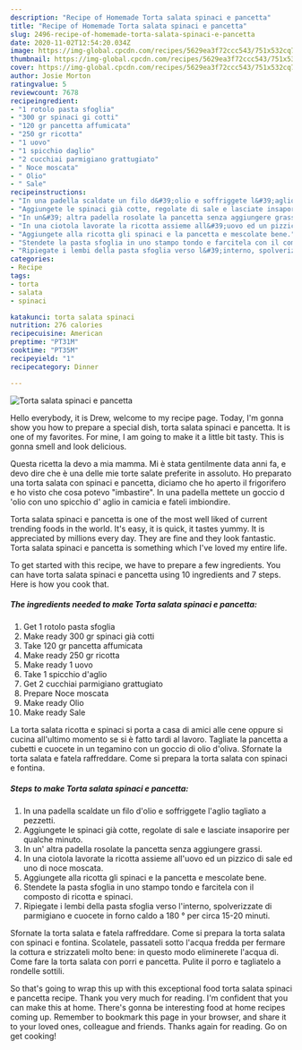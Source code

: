 ```yaml
---
description: "Recipe of Homemade Torta salata spinaci e pancetta"
title: "Recipe of Homemade Torta salata spinaci e pancetta"
slug: 2496-recipe-of-homemade-torta-salata-spinaci-e-pancetta
date: 2020-11-02T12:54:20.034Z
image: https://img-global.cpcdn.com/recipes/5629ea3f72ccc543/751x532cq70/torta-salata-spinaci-e-pancetta-recipe-main-photo.jpg
thumbnail: https://img-global.cpcdn.com/recipes/5629ea3f72ccc543/751x532cq70/torta-salata-spinaci-e-pancetta-recipe-main-photo.jpg
cover: https://img-global.cpcdn.com/recipes/5629ea3f72ccc543/751x532cq70/torta-salata-spinaci-e-pancetta-recipe-main-photo.jpg
author: Josie Morton
ratingvalue: 5
reviewcount: 7678
recipeingredient:
- "1 rotolo pasta sfoglia"
- "300 gr spinaci gi cotti"
- "120 gr pancetta affumicata"
- "250 gr ricotta"
- "1 uovo"
- "1 spicchio daglio"
- "2 cucchiai parmigiano grattugiato"
- " Noce moscata"
- " Olio"
- " Sale"
recipeinstructions:
- "In una padella scaldate un filo d&#39;olio e soffriggete l&#39;aglio tagliato a pezzetti."
- "Aggiungete le spinaci già cotte, regolate di sale e lasciate insaporire per qualche minuto."
- "In un&#39; altra padella rosolate la pancetta senza aggiungere grassi."
- "In una ciotola lavorate la ricotta assieme all&#39;uovo ed un pizzico di sale ed uno di noce moscata."
- "Aggiungete alla ricotta gli spinaci e la pancetta e mescolate bene."
- "Stendete la pasta sfoglia in uno stampo tondo e farcitela con il composto di ricotta e spinaci."
- "Ripiegate i lembi della pasta sfoglia verso l&#39;interno, spolverizzate di parmigiano e cuocete in forno caldo a 180 ° per circa 15-20 minuti."
categories:
- Recipe
tags:
- torta
- salata
- spinaci

katakunci: torta salata spinaci 
nutrition: 276 calories
recipecuisine: American
preptime: "PT31M"
cooktime: "PT35M"
recipeyield: "1"
recipecategory: Dinner

---
```



![Torta salata spinaci e pancetta](https://img-global.cpcdn.com/recipes/5629ea3f72ccc543/751x532cq70/torta-salata-spinaci-e-pancetta-recipe-main-photo.jpg)

Hello everybody, it is Drew, welcome to my recipe page. Today, I'm gonna show you how to prepare a special dish, torta salata spinaci e pancetta. It is one of my favorites. For mine, I am going to make it a little bit tasty. This is gonna smell and look delicious.

Questa ricetta la devo a mia mamma. Mi è stata gentilmente data anni fa, e devo dire che è una delle mie torte salate preferite in assoluto. Ho preparato una torta salata con spinaci e pancetta, diciamo che ho aperto il frigorifero e ho visto che cosa potevo &#34;imbastire&#34;. In una padella mettete un goccio d &#39;olio con uno spicchio d&#39; aglio in camicia e fateli imbiondire.

Torta salata spinaci e pancetta is one of the most well liked of current trending foods in the world. It's easy, it is quick, it tastes yummy. It is appreciated by millions every day. They are fine and they look fantastic. Torta salata spinaci e pancetta is something which I've loved my entire life.


To get started with this recipe, we have to prepare a few ingredients. You can have torta salata spinaci e pancetta using 10 ingredients and 7 steps. Here is how you cook that.

<!--inarticleads1-->

##### The ingredients needed to make Torta salata spinaci e pancetta:

1. Get 1 rotolo pasta sfoglia
1. Make ready 300 gr spinaci già cotti
1. Take 120 gr pancetta affumicata
1. Make ready 250 gr ricotta
1. Make ready 1 uovo
1. Take 1 spicchio d&#39;aglio
1. Get 2 cucchiai parmigiano grattugiato
1. Prepare  Noce moscata
1. Make ready  Olio
1. Make ready  Sale


La torta salata ricotta e spinaci si porta a casa di amici alle cene oppure si cucina all&#39;ultimo momento se si è fatto tardi al lavoro. Tagliate la pancetta a cubetti e cuocete in un tegamino con un goccio di olio d&#39;oliva. Sfornate la torta salata e fatela raffreddare. Come si prepara la torta salata con spinaci e fontina. 

<!--inarticleads2-->

##### Steps to make Torta salata spinaci e pancetta:

1. In una padella scaldate un filo d&#39;olio e soffriggete l&#39;aglio tagliato a pezzetti.
1. Aggiungete le spinaci già cotte, regolate di sale e lasciate insaporire per qualche minuto.
1. In un&#39; altra padella rosolate la pancetta senza aggiungere grassi.
1. In una ciotola lavorate la ricotta assieme all&#39;uovo ed un pizzico di sale ed uno di noce moscata.
1. Aggiungete alla ricotta gli spinaci e la pancetta e mescolate bene.
1. Stendete la pasta sfoglia in uno stampo tondo e farcitela con il composto di ricotta e spinaci.
1. Ripiegate i lembi della pasta sfoglia verso l&#39;interno, spolverizzate di parmigiano e cuocete in forno caldo a 180 ° per circa 15-20 minuti.


Sfornate la torta salata e fatela raffreddare. Come si prepara la torta salata con spinaci e fontina. Scolatele, passateli sotto l&#39;acqua fredda per fermare la cottura e strizzateli molto bene: in questo modo eliminerete l&#39;acqua di. Come fare la torta salata con porri e pancetta. Pulite il porro e tagliatelo a rondelle sottili. 

So that's going to wrap this up with this exceptional food torta salata spinaci e pancetta recipe. Thank you very much for reading. I'm confident that you can make this at home. There's gonna be interesting food at home recipes coming up. Remember to bookmark this page in your browser, and share it to your loved ones, colleague and friends. Thanks again for reading. Go on get cooking!
